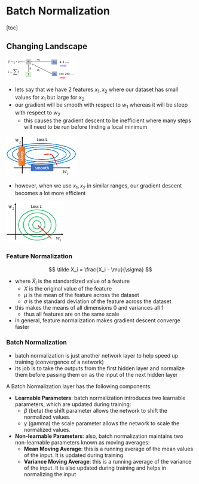 # Batch Normalization

[toc]

## Changing Landscape

<img src="images/image-20231011060550860.png" alt="image-20231011060550860" style="zoom:33%;" />

- lets say that we have 2 features $x_1,x_2$ where our dataset has small values for $x_1$ but large for $x_2$
- our gradient will be smooth with respect to $w_1$ whereas it will be steep with respect to $w_2$
  - this causes the gradient descent to be inefficient where many steps will need to be run before finding a local minimum

<img src="images/image-20231011060657097.png" alt="image-20231011060657097" style="zoom:50%;" />

- however, when we use $x_1,x_2$ in similar ranges, our gradient descent becomes a lot more efficient

<img src="images/image-20231011060848913.png" alt="image-20231011060848913" style="zoom:50%;" />

### Feature Normalization

$$
\tilde X_i = \frac{X_i - \mu}{\sigma}
$$

- where $\tilde X_i$ is the standardized value of a feature
  - $X$ is the original value of the feature
  - $\mu$ is the mean of the feature across the dataset
  - $\sigma$ is the standard deviation of the feature across the dataset
- this makes the means of all dimensions 0 and variances all 1
  - thus all features are on the same scale
- in general, feature normalization makes gradient descent converge faster

### Batch Normalization

- batch normalization is just another network layer to help speed up training (convergence of a network)
- its job is to take the outputs from the first hidden layer and normalize them before passing them on as the input of the next hidden layer

A Batch Normalization layer has the following components:

- **Learnable Parameters**: batch normalization introduces two learnable parameters, which are updated during training:
  - $\beta$ (beta) the shift parameter allows the network to shift the normalized values.
  - $\gamma$ (gamma) the scale parameter allows the network to scale the normalized values.
- **Non-learnable Parameters**: also, batch normalization maintains two non-learnable parameters known as moving averages:
  - **Mean Moving Average**: this is a running average of the mean values of the input. It is updated during training
  - **Variance Moving Average**: this is a running average of the variance of the input. It is also updated during training and helps in normalizing the input
